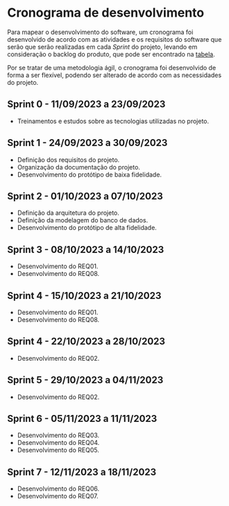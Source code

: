 # Cronograma de desenvolvimento
Para mapear o desenvolvimento do software, um cronograma foi desenvolvido de acordo com as atividades e os requisitos do software que serão que serão realizadas em cada *Sprint* do projeto, levando em consideração o backlog do produto, que pode ser encontrado na [tabela](requirements.md#product-backlog).

Por se tratar de uma metodologia ágil, o cronograma foi desenvolvido de forma a ser flexível, podendo ser alterado de acordo com as necessidades do projeto.

## Sprint 0 - 11/09/2023 a 23/09/2023

- Treinamentos e estudos sobre as tecnologias utilizadas no projeto.

## Sprint 1 - 24/09/2023 a 30/09/2023

- Definição dos requisitos do projeto.
- Organização da documentação do projeto.
- Desenvolvimento do protótipo de baixa fidelidade.

## Sprint 2 - 01/10/2023 a 07/10/2023

- Definição da arquitetura do projeto.
- Definição da modelagem do banco de dados.
- Desenvolvimento do protótipo de alta fidelidade.

## Sprint 3 - 08/10/2023 a 14/10/2023
- Desenvolvimento do REQ01.
- Desenvolvimento do REQ08.

## Sprint 4 - 15/10/2023 a 21/10/2023
- Desenvolvimento do REQ01.
- Desenvolvimento do REQ08.

## Sprint 4 - 22/10/2023 a 28/10/2023
- Desenvolvimento do REQ02.

## Sprint 5 - 29/10/2023 a 04/11/2023
- Desenvolvimento do REQ02.

## Sprint 6 - 05/11/2023 a 11/11/2023

- Desenvolvimento do REQ03.
- Desenvolvimento do REQ04.
- Desenvolvimento do REQ05.

## Sprint 7 - 12/11/2023 a 18/11/2023

- Desenvolvimento do REQ06.
- Desenvolvimento do REQ07.
